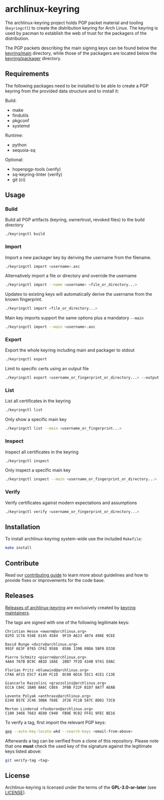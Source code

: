 # archlinux-keyring

The archlinux-keyring project holds PGP packet material and tooling
(`keyringctl`) to create the distribution keyring for Arch Linux.
The keyring is used by pacman to establish the web of trust for the packagers
of the distribution.

The PGP packets describing the main signing keys can be found below the
[keyring/main](keyring/main) directory, while those of the packagers are located below the
[keyring/packager](keyring/packager) directory.

## Requirements

The following packages need to be installed to be able to create a PGP keyring
from the provided data structure and to install it:

Build:

* make
* findutils
* pkgconf
* systemd

Runtime:

* python
* sequoia-sq

Optional:

* hopenpgp-tools (verify)
* sq-keyring-linter (verify)
* git (ci)

## Usage

### Build

Build all PGP artifacts (keyring, ownertrust, revoked files) to the build directory
```bash
./keyringctl build
```

### Import

Import a new packager key by deriving the username from the filename.
```bash
./keyringctl import <username>.asc
```

Alternatively import a file or directory and override the username
```bash
./keyringctl import --name <username> <file_or_directory...>
```

Updates to existing keys will automatically derive the username from the known fingerprint.
```bash
./keyringctl import <file_or_directory...>
```

Main key imports support the same options plus a mandatory `--main`
```bash
./keyringctl import --main <username>.asc
```

### Export

Export the whole keyring including main and packager to stdout
```bash
./keyringctl export
```

Limit to specific certs using an output file
```bash
./keyringctl export <username_or_fingerprint_or_directory...> --output <filename>
```

### List

List all certificates in the keyring
```bash
./keyringctl list
```

Only show a specific main key
```bash
./keyringctl list --main <username_or_fingerprint...>
```

### Inspect

Inspect all certificates in the keyring
```bash
./keyringctl inspect
```

Only inspect a specific main key
```bash
./keyringctl inspect --main <username_or_fingerprint_or_directory...>
```

### Verify

Verify certificates against modern expectations and assumptions
```bash
./keyringctl verify <username_or_fingerprint_or_directory...>
```

## Installation

To install archlinux-keyring system-wide use the included `Makefile`:

```bash
make install
```

## Contribute

Read our [contributing guide](CONTRIBUTING.md) to learn more about guidelines and
how to provide fixes or improvements for the code base.

## Releases

[Releases of
archlinux-keyring](https://gitlab.archlinux.org/archlinux/archlinux-keyring/-/tags)
are exclusively created by [keyring maintainers](https://gitlab.archlinux.org/archlinux/archlinux-keyring/-/project_members?with_inherited_permissions=exclude).

The tags are signed with one of the following legitimate keys:

```
Christian Hesse <eworm@archlinux.org>
02FD 1C7A 934E 6145 4584  9F19 A623 4074 498E 9CEE

David Runge <dvzrv@archlinux.org>
991F 6E3F 0765 CF62 9588  8586 139B 09DA 5BF0 D338

Pierre Schmitz <pierre@archlinux.org>
4AA4 767B BC9C 4B1D 18AE  28B7 7F2D 434B 9741 E8AC

Florian Pritz <bluewind@archlinux.org>
CFA6 AF15 E5C7 4149 FC1D  8C08 6D16 55C1 4CE1 C13E

Giancarlo Razzolini <grazzolini@archlinux.org>
ECCA C84C 1BA0 8A6C C8E6  3FBB F22F B1D7 8A77 AEAB

Levente Polyak <anthraxx@archlinux.org>
E240 B57E 2C46 30BA 768E  2F26 FC1B 547C 8D81 72C8

Morten Linderud <foxboron@archlinux.org>
C100 3466 7663 4E80 C940  FB9E 9C02 FF41 9FEC BE16
```

To verify a tag, first import the relevant PGP keys:

```bash
gpg --auto-key-locate wkd --search-keys <email-from-above>
```

Afterwards a tag can be verified from a clone of this repository. Please note
that one **must** check the used key of the signature against the legitimate
keys listed above:

```bash
git verify-tag <tag>
```

## License

Archlinux-keyring is licensed under the terms of the **GPL-3.0-or-later** (see
[LICENSE](LICENSE)).
